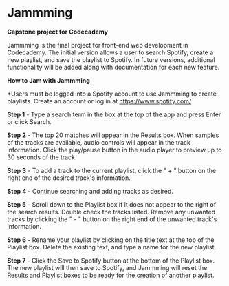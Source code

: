 # Jammming
**Capstone project for Codecademy**

Jammming is the final project for front-end web development in Codecademy. The initial version allows a user to search Spotify, create a new playlist, and save the playlist to Spotify. In future versions, additional functionality will be added along with documentation for each new feature.

**How to Jam with Jammming**

*Users must be logged into a Spotify account to use Jammming to create playlists. Create an account or log in at <https://www.spotify.com/>

**Step 1** - Type a search term in the box at the top of the app and press Enter or click Search.

**Step 2** - The top 20 matches will appear in the Results box. When samples of the tracks are available, audio controls will appear in the track information. Click the play/pause button in the audio player to preview up to 30 seconds of the track.

**Step 3** - To add a track to the current playlist, click the " + " button on the right end of the desired track's information.

**Step 4** - Continue searching and adding tracks as desired. 

**Step 5** - Scroll down to the Playlist box if it does not appear to the right of the search results. Double check the tracks listed. Remove any unwanted tracks by clicking the " - " button on the right end of the unwanted track's information.

**Step 6** - Rename your playlist by clicking on the title text at the top of the Playlist box. Delete the existing text, and type a name for the new playlist.

**Step 7** - Click the Save to Spotify button at the bottom of the Playlist box. The new playlist will then save to Spotify, and Jammming will reset the Results and Playlist boxes to be ready for the creation of another playlist.
